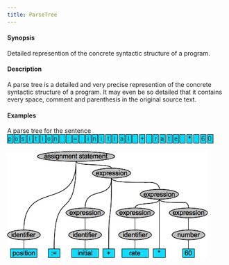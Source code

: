 ```yaml
---
title: ParseTree
---
```


#### Synopsis

Detailed represention of the concrete syntactic structure of a program.

#### Description

A parse tree is a detailed and very precise represention of the concrete syntactic structure of a program.
It may even be so detailed that it contains every space, comment and parenthesis in the original source text.

#### Examples

A parse tree for the sentence 
![ParseTree-example-text.png](/assets/Rascalopedia/ParseTree/example-text.png)

![parse-tree.png](/assets/Rascalopedia/ParseTree/parse-tree.png)



